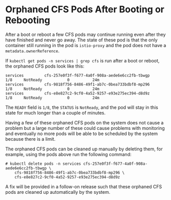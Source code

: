 # Orphaned CFS Pods After Booting or Rebooting

After a boot or reboot a few CFS pods may continue running even after they have
finished and never go away.
The state of these pod is that the only container still running in the pod is
`istio-proxy` and the pod does not have a `metadata.ownerReference`.

If `kubectl get pods -n services | grep cfs` is run after a boot or reboot, the
orphaned CFS pods look like this:

```
services         cfs-257e0f3f-f677-4a0f-908a-aede6e6cc2fb-tbwgp                    1/8     NotReady           0          24m
services         cfs-9818f756-8486-49f1-ab7c-0bea733bdbf8-mp296                    1/8     NotReady           0          24m
services         cfs-e8e827c2-9cf0-4a52-9257-e93e275ec394-d8d9z                    1/8     NotReady           0          24m
```

The `READY` field is `1/8`, the `STATUS` is  `NotReady`, and the pod will stay
in this state for much longer than a couple of minutes.

Having a few of these orphaned CFS pods on the system does not cause a problem
but a large number of these could cause problems with monitoring and eventually
no more pods will be able to be scheduled by the system because there is a limit.

The orphaned CFS pods can be cleaned up manually by deleting them, for example,
using the pods above run the following command:

```
# kubectl delete pods -n services cfs-257e0f3f-f677-4a0f-908a-aede6e6cc2fb-tbwgp \
    cfs-9818f756-8486-49f1-ab7c-0bea733bdbf8-mp296 \
    cfs-e8e827c2-9cf0-4a52-9257-e93e275ec394-d8d9z
```

A fix will be provided in a follow-on release such that these orphaned CFS pods
are cleaned up automatically by the system.

